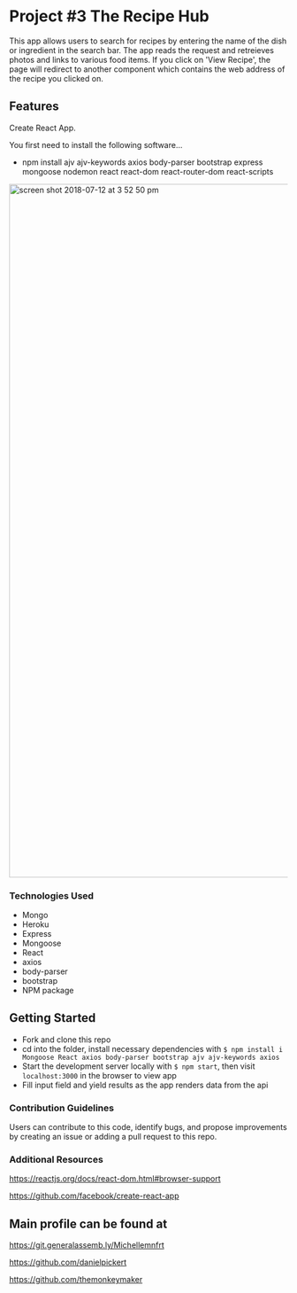 # Project #3 The Recipe Hub

This app allows users to search for recipes by entering the name of the dish or ingredient in the search bar. The app reads the request and retreieves photos and links to various food items. If you click on 'View Recipe', the page will redirect to another component which contains the web address of the recipe you clicked on. 

## Features

Create React App.

You first need to install the following software...

- npm install ajv ajv-keywords axios body-parser bootstrap express mongoose nodemon react react-dom react-router-dom react-scripts


<img width="1252" alt="screen shot 2018-07-12 at 3 52 50 pm" src="https://user-images.githubusercontent.com/38504548/42657517-705e9338-85f0-11e8-84fb-39006c8af9af.png">

### Technologies Used

- Mongo
- Heroku
- Express
- Mongoose
- React
- axios
- body-parser
- bootstrap
- NPM package

## Getting Started

- Fork and clone this repo
- cd into the folder, install necessary dependencies with `$ npm install i Mongoose React axios body-parser bootstrap ajv ajv-keywords axios`
- Start the development server locally with `$ npm start`, then visit `localhost:3000` in the browser to view app
- Fill input field and yield results as the app renders data from the api

### Contribution Guidelines

Users can contribute to this code, identify bugs, and propose improvements by creating an issue or adding a pull request to this repo.

### Additional Resources

https://reactjs.org/docs/react-dom.html#browser-support

https://github.com/facebook/create-react-app

## Main profile can be found at

https://git.generalassemb.ly/Michellemnfrt

https://github.com/danielpickert

https://github.com/themonkeymaker
